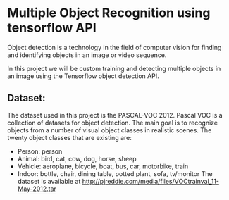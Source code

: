 # Multiple Object Recognition using tensorflow API 

Object detection is a technology in the field of computer vision for finding and identifying objects in an image or video sequence. 

In this project we will be custom training and detecting multiple objects in an image using the Tensorflow object detection API. 

## Dataset:

The dataset used in this project is the PASCAL-VOC 2012. Pascal VOC is a collection of datasets for object detection. The main goal is to recognize objects from a number of visual object classes in realistic scenes. The twenty object classes that are existing are:

- Person: person
- Animal: bird, cat, cow, dog, horse, sheep
- Vehicle: aeroplane, bicycle, boat, bus, car, motorbike, train
- Indoor: bottle, chair, dining table, potted plant, sofa, tv/monitor
The dataset is available at http://pjreddie.com/media/files/VOCtrainval_11-May-2012.tar

##

